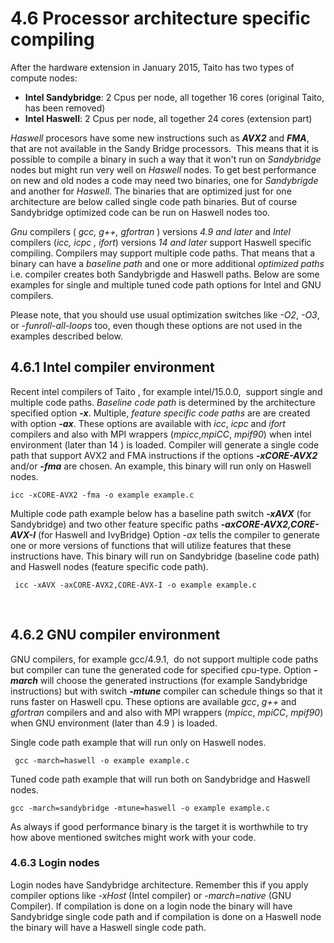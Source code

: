 # 4.6 Processor architecture specific compiling

After the hardware extension in January 2015, Taito has two types of
compute nodes:

-   **Intel Sandybridge**: 2 Cpus per node, all together 16 cores
    (original Taito, has been removed)
-   **Intel Haswell**: 2 Cpus per node, all together 24 cores (extension
    part)

*Haswell* procesors have some new instructions such as ***AVX2*** and
***FMA***, that are not available in the Sandy Bridge processors.  This
means that it is possible to compile a binary in such a way that it
won't run on *Sandybridge* nodes but might run very well on *Haswell*
nodes. To get best performance on new and old nodes a code may need two
binaries, one for *Sandybrigde* and another for *Haswell*. The binaries
that are optimized just for one architecture are below called single
code path binaries. But of course Sandybridge optimized code can be run
on Haswell nodes too.

*Gnu* compilers ( *gcc, g++, gfortran* ) versions *4.9 and later* and
*Intel* compilers (*icc, icpc , ifort*) versions *14* *and later*
support Haswell specific compiling. Compilers may support multiple code
paths. That means that a binary can have a *baseline path* and one or
more additional *optimized paths* i.e. compiler creates both Sandybrigde
and Haswell paths. Below are some examples for single and multiple tuned
code path options for Intel and GNU compilers.

Please note, that you should use usual optimization switches like *-O2*,
*-O3*, or *-funroll-all-loops* too, even though these options are not
used in the examples described below.

## 4.6.1 Intel compiler environment

Recent intel compilers of Taito , for example intel/15.0.0,  support
single and multiple code paths. *Baseline code path* is determined by
the architecture specified option ***-x***. Multiple, *feature specific
code paths* are are created with option ***-ax***. These options are
available with *icc*, *icpc* and *ifort* compilers and also with MPI
wrappers (*mpicc*,*mpiCC*, *mpif90*) when intel environment (later than
14 ) is loaded. Compiler will generate a single code path that support
AVX2 and FMA instructions if the options ***-xCORE-AVX2*** and/or
***-fma*** are chosen. An example, this binary will run only on Haswell
nodes.

    icc -xCORE-AVX2 -fma -o example example.c 

Multiple code path example below has a baseline path switch ***-xAVX***
(for Sandybridge) and two other feature specific paths
***-axCORE-AVX2,CORE-AVX-I*** (for Haswell and IvyBridge) Option *-ax*
tells the compiler to generate one or more versions of functions that
will utilize features that these instructions have. This binary will run
on Sandybridge (baseline code path) and Haswell nodes (feature specific
code path).

     icc -xAVX -axCORE-AVX2,CORE-AVX-I -o example example.c

 

## 4.6.2 GNU compiler environment

GNU compilers, for example gcc/4.9.1,  do not support multiple code
paths but compiler can tune the generated code for specified cpu-type.
Option ***-march*** will choose the generated instructions (for example
Sandybridge instructions) but with switch ***-mtune*** compiler can
schedule things so that it runs faster on Haswell cpu. These options are
available *gcc*, *g++* and *gfortran* compilers and and also with MPI
wrappers (*mpicc*, *mpiCC*, *mpif90*) when GNU environment (later than
4.9 ) is loaded.

Single code path example that will run only on Haswell nodes.

     gcc -march=haswell -o example example.c

Tuned code path example that will run both on Sandybridge and Haswell
nodes.

    gcc -march=sandybridge -mtune=haswell -o example example.c

As always if good performance binary is the target it is worthwhile to
try how above mentioned switches might work with your code.

### 4.6.3 Login nodes

Login nodes have Sandybridge architecture. Remember this if you apply
compiler options like *-xHost* (Intel compiler) or *-march=native* (GNU
Compiler). If compilation is done on a login node the binary will have
Sandybridge single code path and if compilation is done on a Haswell
node the binary will have a Haswell single code path.
